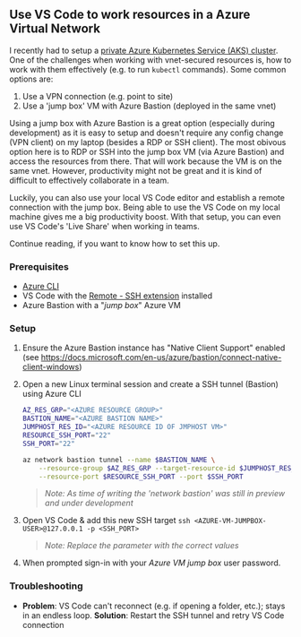 ## Use VS Code to work resources in a Azure Virtual Network

I recently had to setup a [private Azure Kubernetes Service (AKS) cluster](https://docs.microsoft.com/en-us/azure/aks/private-clusters). One of the challenges when working with vnet-secured resources is, how to work with them effectively (e.g. to run `kubectl` commands). Some common options are:

1. Use a VPN connection (e.g. point to site)
1. Use a 'jump box' VM with Azure Bastion (deployed in the same vnet)

Using a jump box with Azure Bastion is a great option (especially during development) as it is easy to setup and doesn't require any config change (VPN client) on my laptop (besides a RDP or SSH client). The most obivous option here is to RDP or SSH into the jump box VM (via Azure Bastion) and access the resources from there. That will work because the VM is on the same vnet. However, productivity might not be great and it is kind of difficult to effectively collaborate in a team.

Luckily, you can also use your local VS Code editor and establish a remote connection with the jump box. Being able to use the VS Code on my local machine gives me a big productivity boost. With that setup, you can even use VS Code's 'Live Share' when working in teams.  

Continue reading, if you want to know how to set this up.

### Prerequisites

- [Azure CLI](https://docs.microsoft.com/en-us/cli/azure/install-azure-cli)
- VS Code with the [Remote - SSH extension](https://marketplace.visualstudio.com/items?itemName=ms-vscode-remote.remote-ssh) installed 
- Azure Bastion with a "*jump box*" Azure VM

### Setup

1. Ensure the Azure Bastion instance has "Native Client Support" enabled (see <https://docs.microsoft.com/en-us/azure/bastion/connect-native-client-windows>)

1. Open a new Linux terminal session and create a SSH tunnel (Bastion) using Azure CLI 

    ```sh
    AZ_RES_GRP="<AZURE RESOURCE GROUP>"
    BASTION_NAME="<AZURE BASTION NAME>"
    JUMPHOST_RES_ID="<AZURE RESOURCE ID OF JMPHOST VM>"
    RESOURCE_SSH_PORT="22"
    SSH_PORT="22"

    az network bastion tunnel --name $BASTION_NAME \
        --resource-group $AZ_RES_GRP --target-resource-id $JUMPHOST_RES_ID \
        --resource-port $RESOURCE_SSH_PORT --port $SSH_PORT
    ```

	> *Note: As time of writing the 'network bastion' was still in preview and under development*

3. Open VS Code & add this new SSH target `ssh <AZURE-VM-JUMPBOX-USER>@127.0.0.1 -p <SSH_PORT>`

   > *Note: Replace the parameter with the correct values*

4. When prompted sign-in with your *Azure VM jump box* user password.

### Troubleshooting

- **Problem**: VS Code can't reconnect (e.g. if opening a folder, etc.); stays in an endless loop. 
  **Solution**: Restart the SSH tunnel and retry VS Code connection
